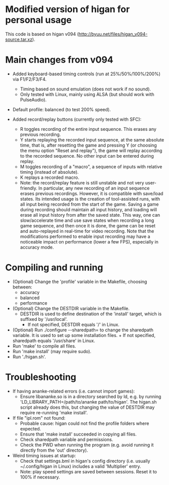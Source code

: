 Modified version of higan for personal usage
============================================

This code is based on higan v094 
(http://byuu.net/files/higan_v094-source.tar.xz).


Main changes from v094
======================

* Added keyboard-based timing controls (run at 25%/50%/100%/200%)
    via F1/F2/F3/F4.
    - Timing based on sound emulation (does not work if no sound).
    - Only tested with Linux, mainly using ALSA 
        (but should work with PulseAudio).
* Default profile: balanced (to test 200% speed).

* Added record/replay buttons (currently only tested with SFC):
    - R toggles recording of the entire input sequence. This erases
      any previous recording.
    - Y starts replaying the recorded input sequence, at the same absolute
      time, that is, after resetting the game and pressing Y (or choosing the
      menu option "Reset and replay"), the game will replay according to the
      recorded sequence. No other input can be entered during replay.
    - M toggles recording of a "macro", a sequence of inputs with relative
      timing (instead of absolute).
    - K replays a recorded macro.
    - Note: the record/replay feature is still unstable and not very 
            user-friendly. In particular, any new recording of an input 
            sequence erases previous recordings. However, it is compatible
            with save/load states.
            Its intended usage is the creation of tool-assisted runs, with
            all input being recorded from the start of the game. Saving a
            game during recording should maintain all input history, and
            loading will erase all input history from after the saved state.
            This way, one can slow/accelerate time and use save states when
            recording a long game sequence, and then once it is done, 
            the game can be reset and auto-replayed in real-time for 
            video recording.
            Note that the modifications performed to enable input recording
            may have a noticeable impact on performance (lower a few FPS), 
            especially in accuracy mode.

Compiling and running
=====================

* (Optional) Change the 'profile' variable in the Makefile, choosing between:
    - accuracy
    - balanced
    - performance
* (Optional) Change the DESTDIR variable in the Makefile.
    - DESTDIR is used to define destination of the 'install' target, 
        which is suffixed by '/usr/local'.
        +   If not specified, DESTDIR equals '/' in Linux.
* (Optional) Run ./configure --sharedpath=<path> to change the sharedpath
    variable. It is used to set up some installation files.
        +   If not specified, sharedpath equals '/usr/share' in Linux.
* Run 'make' to compile all files.
* Run 'make install' (may require sudo).
* Run './higan.sh'.


Troubleshooting
===============

* If having ananke-related errors (i.e. cannot import games):
    - Ensure libananke.so is in a directory searched by ld,
        e.g. by running 'LD_LIBRARY_PATH=/path/to/ananke path/to/higan'.
        The higan.sh script already does this, but changing the value
        of DESTDIR may require re-running 'make install'.
* If file "ipl.rom" not found:
    - Probable cause: higan could not find the profile folders where expected.
    - Ensure that 'make install' succeeded in copying all files.
    - Check sharedpath variable and permissions.
    - Check the PWD when running the program (e.g. avoid running it directly
      from the 'out' directory).
* Weird timing issues at startup:
    - Check that settings.bml in higan's config directory
        (i.e. usually ~/.config/higan in Linux)
        includes a valid 'Multiplier' entry.
    - Note: play speed settings are saved between sessions.
        Reset it to 100% if necessary.
